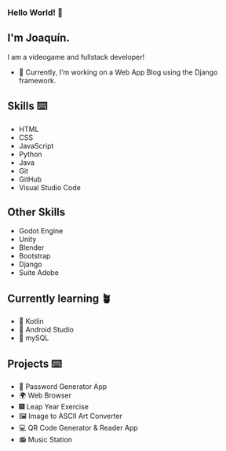 ### Hello World! 👋

## I'm Joaquín.

I am a videogame and fullstack developer!

* 👾 Currently, I'm working on a Web App Blog using the Django framework.

## Skills ⌨️
* HTML 
* CSS
* JavaScript
* Python
* Java
* Git
* GitHub
* Visual Studio Code

## Other Skills
* Godot Engine
* Unity
* Blender
* Bootstrap
* Django
* Suite Adobe

## Currently learning 🪴
* 👾 Kotlin
* 🤖 Android Studio
* 🐬 mySQL

## Projects ⌨️
* 🔐 Password Generator App
* 🌍 Web Browser 
* 🎆 Leap Year Exercise 
* 🖼️ Image to ASCII Art Converter
* 💻 QR Code Generator & Reader App
* 📻 Music Station
<!--
**Joa98Dev/Joa98Dev** is a ✨ _special_ ✨ repository because its `README.md` (this file) appears on your GitHub profile.

Here are some ideas to get you started:

- 🔭 I’m currently working on ...
- 🌱 I’m currently learning ...
- 👯 I’m looking to collaborate on ...
- 🤔 I’m looking for help with ...
- 💬 Ask me about ...
- 📫 How to reach me: ...
- 😄 Pronouns: ...
- ⚡ Fun fact: ...
-->
